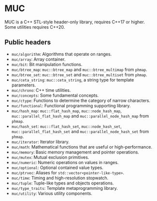 # MUC

MUC is a C++ STL-style header-only library, requires C++17 or higher. Some utilities requires C++20.

## Public headers

- `muc/algorithm`: Algorithms that operate on ranges.
- `muc/array`: Array container.
- `muc/bit`: Bit manipulation functions.
- `muc/btree_map`: `muc::btree_map` and `muc::btree_multimap` from `phmap`.
- `muc/btree_set`: `muc::btree_set` and `muc::btree_multiset` from `phmap`.
- `muc/ceta_string`: `muc::ceta_string`, a string type for template parameters.
- `muc/chrono`: C++ time utilities.
- `muc/concepts`: Some fundamental concepts.
- `muc/ctype`: Functions to determine the category of narrow characters.
- `muc/functional`: Functional programming supporting library.
- `muc/hash_map`: `muc::flat_hash_map`, `muc::node_hash_map`, `muc::parallel_flat_hash_map` and `muc::parallel_node_hash_map` from `phmap`.
- `muc/hash_set`: `muc::flat_hash_set`, `muc::node_hash_set`, `muc::parallel_flat_hash_set` and `muc::parallel_node_hash_set` from `phmap`.
- `muc/iterator`: Iterator library.
- `muc/math`: Mathematical functions that are useful or high-performance.
- `muc/memory`: Basic memory management and pointer operations.
- `muc/mutex`: Mutual exclusion primitives.
- `muc/numeric`: Numeric operations on values in ranges.
- `muc/optional`: Optional contained value types.
- `muc/ptrvec`: Aliases for `std::vector<pointer-like-type>`.
- `muc/time`: Timing and high-resolution stopwatch.
- `muc/tuple`: Tuple-like types and objects operations.
- `muc/type_traits`: Template metaprogramming library.
- `muc/utility`: Various utility components.
